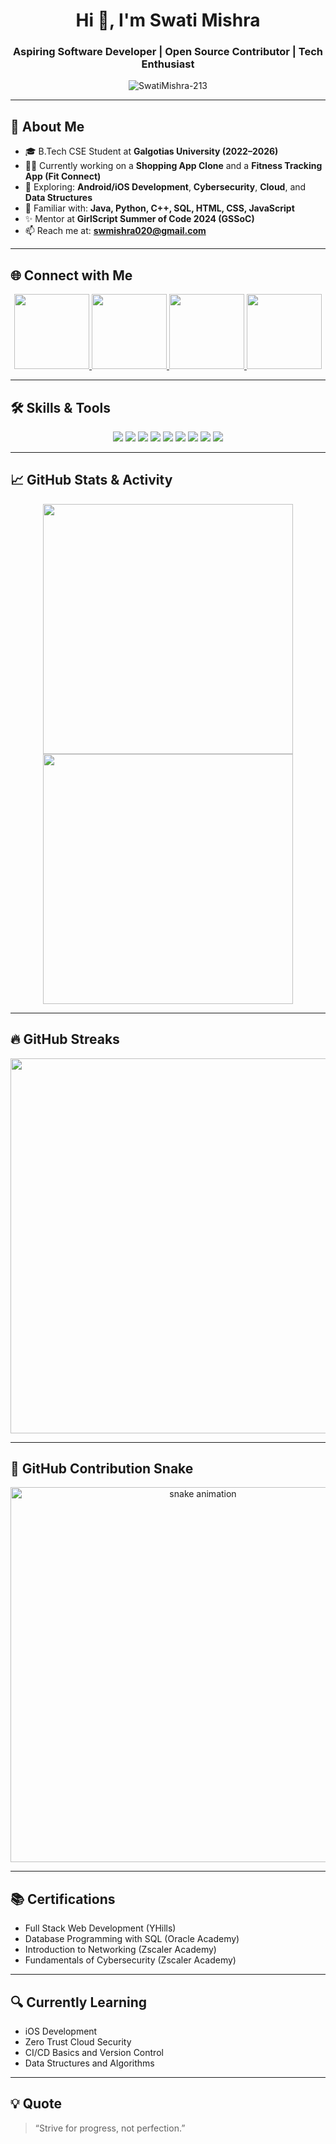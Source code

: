 <h1 align="center">Hi 👋, I'm Swati Mishra</h1>
<h3 align="center">Aspiring Software Developer | Open Source Contributor | Tech Enthusiast</h3>

<p align="center">
  <img src="https://komarev.com/ghpvc/?username=SwatiMishra-213&label=Profile%20views&color=0e75b6&style=flat" alt="SwatiMishra-213" />
</p>

---

## 🚀 About Me

- 🎓 B.Tech CSE Student at **Galgotias University (2022–2026)**
- 👩‍💻 Currently working on a **Shopping App Clone** and a **Fitness Tracking App (Fit Connect)**
- 🌱 Exploring: **Android/iOS Development**, **Cybersecurity**, **Cloud**, and **Data Structures**
- 🧠 Familiar with: **Java, Python, C++, SQL, HTML, CSS, JavaScript**
- ✨ Mentor at **GirlScript Summer of Code 2024 (GSSoC)**
- 📫 Reach me at: **swmishra020@gmail.com**

---

## 🌐 Connect with Me

<p align="center">
  <a href="https://www.linkedin.com/in/swati-mishra-480875232" target="_blank">
    <img src="https://img.shields.io/badge/LinkedIn-blue?style=flat-square&logo=linkedin&logoColor=white" width="120" />
  </a>
  <a href="mailto:swmishra020@gmail.com">
    <img src="https://img.shields.io/badge/Gmail-D14836?style=flat-square&logo=gmail&logoColor=white" width="120" />
  </a>
  <a href="https://swati-mishra.carrd.co/" target="_blank">
    <img src="https://img.shields.io/badge/Portfolio-000000?style=flat-square&logo=vercel&logoColor=white" width="120" />
  </a>
  <a href="https://github.com/SwatiMishra-213" target="_blank">
    <img src="https://img.shields.io/badge/GitHub-181717?style=flat-square&logo=github&logoColor=white" width="120" />
  </a>
</p>

---

## 🛠 Skills & Tools

<p align="center">
  <img src="https://img.shields.io/badge/Java-ED8B00?style=flat-square&logo=java&logoColor=white" />
  <img src="https://img.shields.io/badge/Python-3776AB?style=flat-square&logo=python&logoColor=white" />
  <img src="https://img.shields.io/badge/C++-00599C?style=flat-square&logo=c%2B%2B&logoColor=white" />
  <img src="https://img.shields.io/badge/SQL-4479A1?style=flat-square&logo=mysql&logoColor=white" />
  <img src="https://img.shields.io/badge/HTML5-E34F26?style=flat-square&logo=html5&logoColor=white" />
  <img src="https://img.shields.io/badge/CSS3-1572B6?style=flat-square&logo=css3&logoColor=white" />
  <img src="https://img.shields.io/badge/JavaScript-F7DF1E?style=flat-square&logo=javascript&logoColor=black" />
  <img src="https://img.shields.io/badge/MySQL-00000F?style=flat-square&logo=mysql&logoColor=white" />
  <img src="https://img.shields.io/badge/Git-F05032?style=flat-square&logo=git&logoColor=white" />
</p>

---

## 📈 GitHub Stats & Activity

<p align="center">
  <img src="https://github-readme-stats.vercel.app/api?username=SwatiMishra-213&show_icons=true&theme=github_dark" width="400" />
  <img src="https://github-readme-stats.vercel.app/api/top-langs/?username=SwatiMishra-213&layout=compact&theme=github_dark" width="400" />
</p>

---

## 🔥 GitHub Streaks

<p align="center">
  <img src="https://github-readme-streak-stats.herokuapp.com/?user=SwatiMishra-213&theme=github-dark-blue" width="600" />
</p>

---

## 🐍 GitHub Contribution Snake

<p align="center">
  <img src="https://raw.githubusercontent.com/SwatiMishra-213/SwatiMishra-213/output/github-contribution-grid-snake.svg" alt="snake animation" width="600" />
</p>

---

## 📚 Certifications

- Full Stack Web Development (YHills)
- Database Programming with SQL (Oracle Academy)
- Introduction to Networking (Zscaler Academy)
- Fundamentals of Cybersecurity (Zscaler Academy)

---

## 🔍 Currently Learning

- iOS Development
- Zero Trust Cloud Security
- CI/CD Basics and Version Control
- Data Structures and Algorithms

---

## 💡 Quote

> “Strive for progress, not perfection.”
